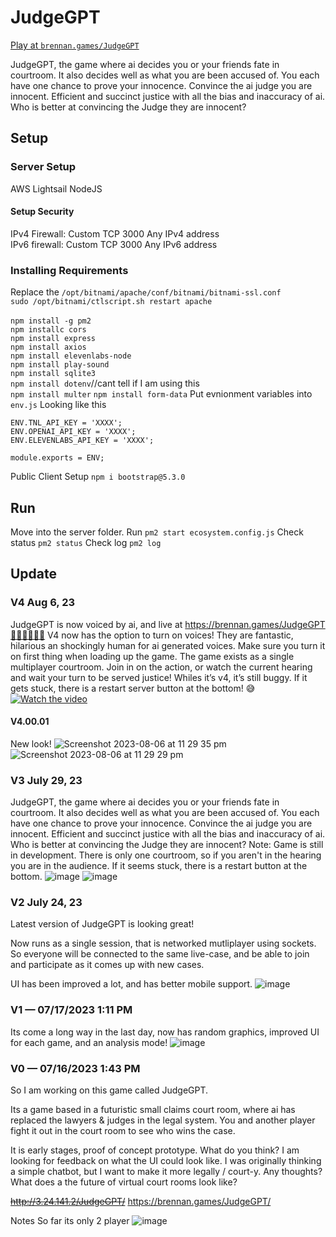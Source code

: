 # JudgeGPT
<a href="https://brennan.games/JudgeGPT/">Play at ``brennan.games/JudgeGPT``</a><br />

JudgeGPT, the game where ai decides you or your friends fate in courtroom. 
It also decides well as what you are been accused of. 
You each have one chance to prove your innocence. 
Convince the ai judge you are innocent. 
Efficient and succinct justice with all the bias and inaccuracy of ai.
Who is better at convincing the Judge they are innocent?

## Setup 
### Server Setup

AWS Lightsail NodeJS<br />
#### Setup Security
IPv4 Firewall: Custom	TCP	3000 Any IPv4 address<br />
IPv6 firewall: Custom	TCP	3000 Any IPv6 address<br />

### Installing Requirements 

Replace the ``/opt/bitnami/apache/conf/bitnami/bitnami-ssl.conf``<br />
``sudo /opt/bitnami/ctlscript.sh restart apache``<br />
<br />
````npm install -g pm2````<br />
``npm installc cors``<br />
``npm install express``<br />
``npm install axios``<br />
``npm install elevenlabs-node``<br />
``npm install play-sound``<br />
``npm install sqlite3``<br />
``npm install dotenv``//cant tell if I am using this<br /> 
``npm install multer``
``npm install form-data``
Put evnionment variables into ``env.js``
Looking like this
```const ENV = {};
ENV.TNL_API_KEY = 'XXXX';
ENV.OPENAI_API_KEY = 'XXXX';
ENV.ELEVENLABS_API_KEY = 'XXXX';

module.exports = ENV;
```

Public Client Setup
``npm i bootstrap@5.3.0``<br />

## Run
Move into the server folder.
Run ``pm2 start ecosystem.config.js``
Check status ``pm2 status``
Check log ``pm2 log``

## Update

### V4 Aug 6, 23
JudgeGPT is now voiced by ai, and live at https://brennan.games/JudgeGPT👩‍⚖️🧑‍⚖️👨‍⚖️
V4 now has the option to turn on voices! They are fantastic,  hilarious an shockingly human for ai generated voices. Make sure you turn it on first thing when loading up the game.
The game exists as a single multiplayer courtroom. Join in on the action, or watch the current hearing and wait your turn to be served justice!
Whiles it’s v4, it’s still buggy. If it gets stuck, there is a restart server button at the bottom! 😅
[![Watch the video](https://img.youtube.com/vi/Jq2GZEuAnx4/maxresdefault.jpg)](https://www.youtube.com/watch?v=Jq2GZEuAnx4)

#### V4.00.01
New look!
![Screenshot 2023-08-06 at 11 29 35 pm](https://github.com/bh679/JudgeGPT/assets/2542558/797498d0-bbf0-4060-87cc-13b623da904f)
![Screenshot 2023-08-06 at 11 29 29 pm](https://github.com/bh679/JudgeGPT/assets/2542558/5bc7ad53-da88-4ad6-beb9-398512c89627)


### V3 July 29, 23
JudgeGPT, the game where ai decides you or your friends fate in courtroom. 
It also decides well as what you are been accused of. 
You each have one chance to prove your innocence. 
Convince the ai judge you are innocent. 
Efficient and succinct justice with all the bias and inaccuracy of ai.
Who is better at convincing the Judge they are innocent?
Note: Game is still in development. There is only one courtroom, so if you aren't in the hearing you are in the audience. If it seems stuck, there is a restart button at the bottom. 
![image](https://github.com/bh679/JudgeGPT/assets/2542558/c6cc44ad-0fbb-467b-8675-2707bf52d5dc)
![image](https://github.com/bh679/JudgeGPT/assets/2542558/46f70cea-d8c4-4e4d-9108-60c1fecd3699)


### V2 July 24, 23
Latest version of JudgeGPT is looking great!

Now runs as a single session, that is networked mutliplayer using sockets. So everyone will be connected to the same live-case, and be able to join and participate as it comes up with new cases.

UI has been improved a lot, and has better mobile support.
![image](https://github.com/bh679/JudgeGPT/assets/2542558/306a5d75-6059-4788-9964-9d73a1944dee)


### V1 — 07/17/2023 1:11 PM
Its come a long way in the last day, now has random graphics, improved UI for each game, and an analysis mode!
![image](https://github.com/bh679/JudgeGPT/assets/2542558/317e7c29-f3f6-4339-b542-5b95b8f44644)

### V0  — 07/16/2023 1:43 PM
So I am working on this game called JudgeGPT. 

Its a game based in a futuristic small claims court room, where ai has replaced the lawyers & judges in the legal system. You and another player fight it out in the court room to see who wins the case.

It is early stages, proof of concept prototype. What do you think?
I am looking for feedback on what the UI could look like. I was originally thinking a simple chatbot, but I want to make it more legally / court-y. Any thoughts? What does a the future of virtual court rooms look like?

~~http://3.24.141.2/JudgeGPT/~~
https://brennan.games/JudgeGPT/

Notes
So far its only 2 player 
![image](https://github.com/bh679/JudgeGPT/assets/2542558/c8b25c85-067a-48c1-86b8-ad05154fe6ca)

